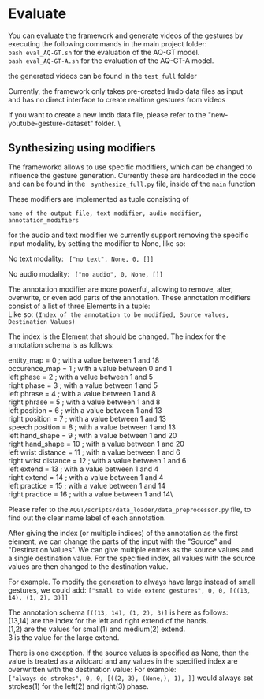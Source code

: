 # Evaluate

You can evaluate the framework and generate videos of the gestures by executing the following commands in the main project folder: \
``` bash eval_AQ-GT.sh ``` for the evaluation of the AQ-GT model. \
``` bash eval_AQ-GT-A.sh ``` for the evaluation of the AQ-GT-A model. 

the generated videos can be found in the ```test_full``` folder

Currently, the framework only takes pre-created lmdb data files as input and has no direct interface to create realtime gestures from videos

If you want to create a new lmdb data file, please refer to the "new-youtube-gesture-dataset" folder. \

##  Synthesizing using modifiers

The frameworkd allows to use specific modifiers, which can be changed to influence the gesture generation. 
Currently these are hardcoded in the code and can be found in the ``` synthesize_full.py```  file, inside of the ```main```  function

These modifiers are implemented as tuple consisting of 

``` name of the output file, text modifier, audio modifier, annotation_modifiers ```

for the audio and text modifier we currently support removing the specific input modality, by setting the modifier to None, like so:

No text modality: ``` ["no text", None, 0, []]``` 

No audio modality: ``` ["no audio", 0, None, []]``` 

The annotation modifier are more powerful, allowing to remove, alter, overwrite, or even add parts of the annotation.
These annotation modifiers consist of a list of three Elements in a tuple:  \
Like so: ``` (Index of the annotation to be modified, Source values, Destination Values) ``` 

The index is the Element that should be changed. The index for the annotation schema is as follows:  

entity_map       = 0 ; with a value between 1 and 18 \
occurence_map    = 1 ; with a value between 0 and 1\
left phase       = 2 ; with a value between 1 and 5\
right phase      = 3 ; with a value between 1 and 5\
left phrase         = 4 ; with a value between 1 and 8\
right phrase         = 5 ; with a value between 1 and 8\
left position       = 6 ; with a value between 1 and 13\
right position       = 7 ; with a value between 1 and 13\
speech position       = 8 ; with a value between 1 and 13\
left hand_shape     = 9 ; with a value between 1 and 20\
right hand_shape     = 10 ; with a value between 1 and 20\
left wrist distance = 11 ; with a value between 1 and 6\
right wrist distance = 12 ; with a value between 1 and 6\
left extend         = 13 ; with a value between 1 and 4\
right extend         = 14 ; with a value between 1 and 4\
left practice       = 15 ; with a value between 1 and 14\
right practice       = 16 ; with a value between 1 and 14\

Please refer to the ```AQGT/scripts/data_loader/data_preprocessor.py``` file, to find out the clear name label of each annotation.

After giving the index (or multiple indices) of the annotation as the first element, we can change the parts of the input with the "Source" and "Destination Values".
We can give multiple entries as the source values and a single destination value. For the specified index, all values with the source values are then changed to the destination value.

For example. To modify the generation to always have large instead of small gestures, we could add:
```["small to wide extend gestures", 0, 0, [((13, 14), (1, 2), 3)]]``` 

The annotation schema ```[((13, 14), (1, 2), 3)]```  is here as follows: \
(13,14) are the index for the left and right extend of the hands. \
(1,2) are the values for small(1) and medium(2) extend. \
3 is the value for the large extend. 

There is one exception. If the source values is specified as None, then the value is treated as a wildcard and any values in the specified index are overwritten with the destination value:
For example: \
```["always do strokes", 0, 0, [((2, 3), (None,), 1), ]]``` would always set strokes(1) for the left(2) and right(3) phase.



